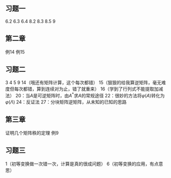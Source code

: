 ## 习题一
6.2
6.3
6.4
8.2
8.3
8.5
9
## 第二章
例14
例15
## 习题二
3
4
5
9
14（哦还有矩阵计算，这个每次都错）
15（狠狠的给我算逆矩阵，毫无难度但每次都错，算到连续对为止，错了就重来）
16（学到了行列式不能提取加减法）
20：当$A$是可逆矩阵时，由$A^*$求$A$的常规途径
22：很妙的方法将$\varphi(A)$转化为$\varphi(\Lambda)$
24：反证法
27：分块矩阵逆矩阵，从未知的已知的思路
## 第三章
证明几个矩阵秩的定理
例9
## 习题三
1（初等变换做一次错一次，计算是真的很成问题）
6（初等变换的应用，有点意思）